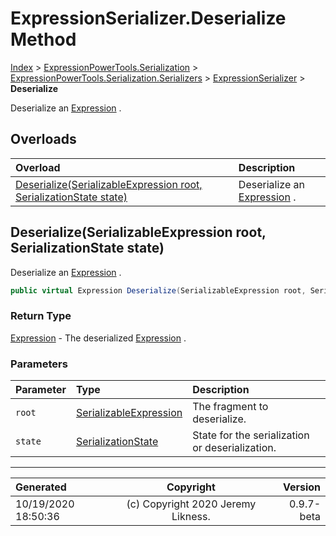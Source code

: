 ﻿# ExpressionSerializer.Deserialize Method

[Index](../index.md) > [ExpressionPowerTools.Serialization](ExpressionPowerTools.Serialization.a.md) > [ExpressionPowerTools.Serialization.Serializers](ExpressionPowerTools.Serialization.Serializers.n.md) > [ExpressionSerializer](ExpressionPowerTools.Serialization.Serializers.ExpressionSerializer.cs.md) > **Deserialize**

Deserialize an [Expression](https://docs.microsoft.com/dotnet/api/system.linq.expressions.expression) .

## Overloads

| Overload | Description |
| :-- | :-- |
| [Deserialize(SerializableExpression root, SerializationState state)](#deserializeserializableexpression-root-serializationstate-state) | Deserialize an [Expression](https://docs.microsoft.com/dotnet/api/system.linq.expressions.expression) . |
## Deserialize(SerializableExpression root, SerializationState state)

Deserialize an [Expression](https://docs.microsoft.com/dotnet/api/system.linq.expressions.expression) .

```csharp
public virtual Expression Deserialize(SerializableExpression root, SerializationState state)
```

### Return Type

 [Expression](https://docs.microsoft.com/dotnet/api/system.linq.expressions.expression)  - The deserialized [Expression](https://docs.microsoft.com/dotnet/api/system.linq.expressions.expression) .

### Parameters

| Parameter | Type | Description |
| :-- | :-- | :-- |
| `root` | [SerializableExpression](ExpressionPowerTools.Serialization.Serializers.SerializableExpression.cs.md) | The fragment to deserialize. |
| `state` | [SerializationState](ExpressionPowerTools.Serialization.Serializers.SerializationState.cs.md) | State for the serialization or deserialization. |



---

| Generated | Copyright | Version |
| :-- | :-: | --: |
| 10/19/2020 18:50:36 | (c) Copyright 2020 Jeremy Likness. | 0.9.7-beta |

